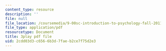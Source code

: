 ```yaml
---
content_type: resource
description: ''
file: null
file_location: /coursemedia/9-00sc-introduction-to-psychology-fall-2011/2cdd03d3c6566b3d7faeb2ce7f75d2e3_SBrCPDC21f4.pdf
file_type: application/pdf
resourcetype: Document
title: 3play pdf file
uid: 2cdd03d3-c656-6b3d-7fae-b2ce7f75d2e3
---
```

